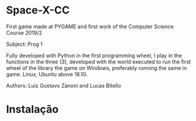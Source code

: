 # Space-X-CC

First game made at PYGAME and first work of the Computer Science Course 2019/2

Subject: Prog 1

Fully developed with Python in the first programming wheel, I play in the functions in the three (3), developed with the world executed to run the first wheel of the library the game on Windows, preferably running the same in game. Linux, Ubuntu above 18.10.

Authors: Luiz Gustavo Zanoni and Lucas Bitello

# Instalação

